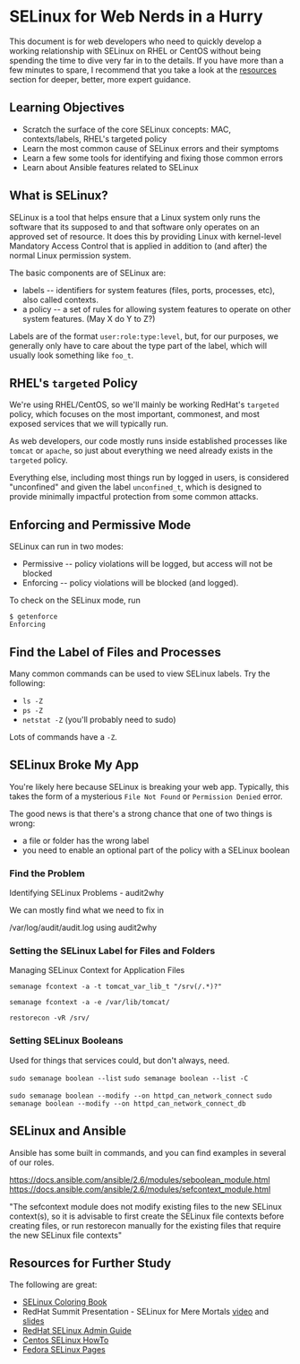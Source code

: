 # SELinux for Web Nerds in a Hurry

This document is for web developers who need to quickly develop a working relationship with SELinux on RHEL or CentOS without being spending the time to dive very far in to the details. If you have more than a few minutes to spare, I recommend that you take a look at the [resources](#resources) section for deeper, better, more expert guidance.

## Learning Objectives

* Scratch the surface of the core SELinux concepts:  MAC, contexts/labels, RHEL's targeted policy
* Learn the most common cause of SELinux errors and their symptoms
* Learn a few some tools for identifying and fixing those common errors
* Learn about Ansible features related to SELinux

## What is SELinux?

SELinux is a tool that helps ensure that a Linux system only runs the software that its supposed to and that software only
operates on an approved set of resource. It does this by providing Linux with kernel-level Mandatory Access Control that is
applied in addition to (and after) the normal Linux permission system.

The basic components are of SELinux are:

* labels -- identifiers for system features (files, ports, processes, etc), also called contexts.
* a policy -- a set of rules for allowing system features to operate on other system features.  (May X do Y to Z?)

Labels are of the format `user:role:type:level`, but, for our purposes, we generally only have to care about the type part of
the label, which will usually look  something like `foo_t`.

## RHEL's `targeted` Policy

We're using RHEL/CentOS, so we'll mainly be working RedHat's `targeted` policy, which focuses on the most important, commonest,
and most exposed services that we will typically run.

As web developers, our code mostly runs inside established processes like `tomcat` or `apache`, so just about everything we
need already exists in the `targeted` policy. 

Everything else, including most things run by logged in users, is considered "unconfined" and given the label `unconfined_t`,
which is designed to provide minimally impactful protection from some common attacks. 

## Enforcing and Permissive Mode

SELinux can run in two modes:

* Permissive -- policy violations will be logged, but access will not be blocked
* Enforcing -- policy violations will be blocked (and logged).

To check on the SELinux mode, run 

```
$ getenforce
Enforcing
```

## Find the Label of Files and Processes 

Many common commands can be used to view SELinux labels. Try the following:

* `ls -Z`
* `ps -Z`
* `netstat -Z` (you'll probably need to sudo)

Lots of commands have a `-Z`. 

## SELinux Broke My App 

You're likely here because SELinux is breaking your web app. Typically, this takes the form of a mysterious 
`File Not Found` or `Permission Denied` error. 

The good news is that there's a strong chance that one of two things is wrong: 
* a file or folder has the wrong label
* you need to enable an optional part of the policy with a SELinux boolean


### Find the Problem

Identifying SELinux Problems - audit2why

We can mostly find what we need to fix in

/var/log/audit/audit.log using audit2why


### Setting the SELinux Label for Files and Folders 

Managing SELinux Context for Application Files


`semanage fcontext -a -t tomcat_var_lib_t "/srv(/.*)?"`

`semanage fcontext -a -e /var/lib/tomcat/`

`restorecon -vR /srv/`   

### Setting SELinux Booleans

Used for things that services could, but don't always, need.


```sudo semanage boolean --list```
```sudo semanage boolean --list -C```


```sudo semanage boolean --modify --on httpd_can_network_connect```
```sudo semanage boolean --modify --on httpd_can_network_connect_db```



## SELinux and Ansible

Ansible has some built in commands, and you can find examples in several of our roles.

https://docs.ansible.com/ansible/2.6/modules/seboolean_module.html
https://docs.ansible.com/ansible/2.6/modules/sefcontext_module.html

"The sefcontext module does not modify existing files to the new SELinux context(s), so it is advisable to first create the SELinux file contexts before creating files, or run restorecon manually for the existing files that require the new SELinux file contexts"




## Resources for Further Study

The following are great:

* [SELinux Coloring Book](https://github.com/mairin/selinux-coloring-book)
* RedHat Summit  Presentation - SELinux for Mere Mortals [video](https://www.youtube.com/watch?v=_WOKRaM-HI4
 ) and [slides](http://people.redhat.com/tcameron/Summit2018/selinux/SELinux_for_Mere_Mortals_Summit_2018.pdf)
* [RedHat SELinux Admin Guide](https://access.redhat.com/documentation/en-us/red_hat_enterprise_linux/7/html/selinux_users_and_administrators_guide/index)
* [Centos SELinux HowTo](https://wiki.centos.org/HowTos/SELinux)
* [Fedora SELinux Pages](https://fedoraproject.org/wiki/SELinux)





